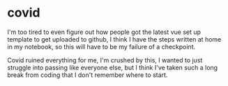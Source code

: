 # covid

I'm too tired to even figure out how people got the latest vue set up  template to get uploaded to github, I think I have the steps written at home in my notebook, so this will have to be my failure of a checkpoint.


Covid ruined everything for me, I'm crushed by this, I wanted to just struggle into passing like everyone else, but I think I've taken such a long break from coding that I don't remember where to start. 
